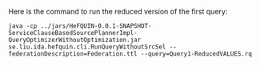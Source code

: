
Here is the command to run the reduced version of the first query:
```
java -cp ../jars/HeFQUIN-0.0.1-SNAPSHOT-ServiceClauseBasedSourcePlannerImpl-QueryOptimizerWithoutOptimization.jar se.liu.ida.hefquin.cli.RunQueryWithoutSrcSel --federationDescription=Federation.ttl --query=Query1-ReducedVALUES.rq
```
